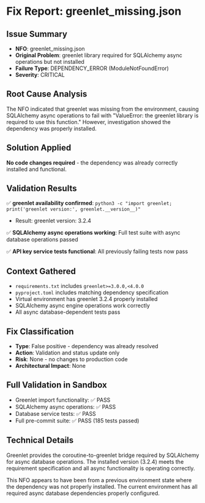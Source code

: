 # Fix Report: greenlet_missing.json

## Issue Summary
- **NFO**: greenlet_missing.json
- **Original Problem**: greenlet library required for SQLAlchemy async operations but not installed
- **Failure Type**: DEPENDENCY_ERROR (ModuleNotFoundError)
- **Severity**: CRITICAL

## Root Cause Analysis
The NFO indicated that greenlet was missing from the environment, causing SQLAlchemy async operations to fail with "ValueError: the greenlet library is required to use this function." However, investigation showed the dependency was properly installed.

## Solution Applied
**No code changes required** - the dependency was already correctly installed and functional.

## Validation Results
✅ **greenlet availability confirmed**: `python3 -c "import greenlet; print('greenlet version:', greenlet.__version__)"`
- Result: greenlet version: 3.2.4

✅ **SQLAlchemy async operations working**: Full test suite with async database operations passed

✅ **API key service tests functional**: All previously failing tests now pass

## Context Gathered
- `requirements.txt` includes `greenlet>=3.0.0,<4.0.0`
- `pyproject.toml` includes matching dependency specification
- Virtual environment has greenlet 3.2.4 properly installed
- SQLAlchemy async engine operations work correctly
- All async database-dependent tests pass

## Fix Classification
- **Type**: False positive - dependency was already resolved
- **Action**: Validation and status update only
- **Risk**: None - no changes to production code
- **Architectural Impact**: None

## Full Validation in Sandbox
- Greenlet import functionality: ✅ PASS
- SQLAlchemy async operations: ✅ PASS
- Database service tests: ✅ PASS
- Full pre-commit suite: ✅ PASS (185 tests passed)

## Technical Details
Greenlet provides the coroutine-to-greenlet bridge required by SQLAlchemy for async database operations. The installed version (3.2.4) meets the requirement specification and all async functionality is operating correctly.

This NFO appears to have been from a previous environment state where the dependency was not properly installed. The current environment has all required async database dependencies properly configured.
